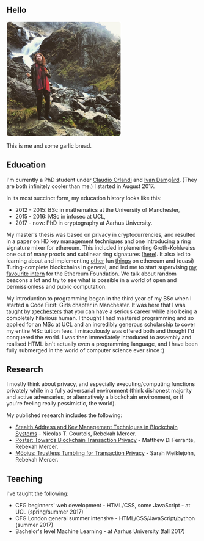 ## Hello

<img src="/garlicbread.jpg" width="300">

This is me and some garlic bread.

## Education

I'm currently a PhD student under 
[Claudio Orlandi](http://www.cs.au.dk/~orlandi/) and [Ivan Damgård](http://www.daimi.au.dk/~ivan/). (They are both infinitely 
cooler than me.) I started in August 2017.

In its most succinct form, my education history looks like this:
- 2012 - 2015: BSc in mathematics at the University of Manchester,
- 2015 - 2016: MSc in infosec at UCL,
- 2017 - now: PhD in cryptography at Aarhus University.

My master's thesis was based on privacy in cryptocurrencies, and resulted in a paper on HD key management techniques and 
one introducing a ring signature mixer for ethereum. This included implementing Groth-Kohlweiss 
one out of many proofs and sublinear ring signatures ([here](https://github.com/rmercer93/gk-zerocoin)). It also led to learning about and implementing [other](https://github.com/rmercer93/p2prng) fun [things](https://github.com/rmercer93/BLS2) 
on ethereum and (quasi) Turing-complete blockchains in general, and led me to start supervising [my favourite intern](https://github.com/jakegsy/) 
for the Ethereum Foundation. We talk about random beacons a lot and try to see what is possible in a world of open and 
permissionless and public computation.

My introduction to programming began in the third year of my BSc when I started a Code First: Girls chapter in Manchester. It 
was here that I was taught by [@echesters](https://twitter.com/echesters) that you can have a serious career while also being a 
completely hilarious human. I thought I had mastered programming and so applied for an MSc at UCL and an incredibly generous 
scholarship to cover my entire MSc tuition fees. I miraculously was offered both and thought I'd conquered the world. I 
was then immediately introduced to assembly and realised HTML isn't actually even a programming language, and I have been fully 
submerged in the world of computer science ever since :)


## Research

I mostly think about privacy, and especially executing/computing functions privately while in a fully adversarial environment 
(think dishonest majority and active adversaries, or alternatively a blockchain environment, or if you're feeling really 
pessimistic, the world). 

My published research includes the following:
- [Stealth Address and Key Management Techniques in Blockchain Systems](http://www.scitepress.org/DigitalLibrary/Link.aspx?doi=10.5220/0006270005590566) -  Nicolas T. Courtois, Rebekah Mercer.
- [Poster: Towards Blockchain Transaction Privacy](https://www.clearmatics.com/wp-content/uploads/2017/06/IEEE-Presentation.pdf) - Matthew Di Ferrante, Rebekah Mercer.
- [Möbius: Trustless Tumbling for Transaction Privacy](https://eprint.iacr.org/2017/881) - Sarah Meiklejohn, Rebekah Mercer.


## Teaching

I've taught the following:
- CFG beginners' web development - HTML/CSS, some JavaScript - at UCL (spring/summer 2017)
- CFG London general summer intensive - HTML/CSS/JavaScript/python (summer 2017)
- Bachelor's level Machine Learning - at Aarhus University (fall 2017)
